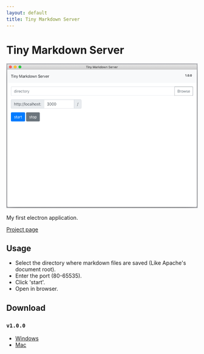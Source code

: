 ```yaml
---
layout: default
title: Tiny Markdown Server
---
```

# Tiny Markdown Server

![](/assets/tiny-markdown-server/ss.01.png)

My first electron application.

[Project page](https://github.com/smori1983/tiny-markdown-server)


## Usage

- Select the directory where markdown files are saved (Like Apache's document root).
- Enter the port (80-65535).
- Click 'start'.
- Open in browser.


## Download

### `v1.0.0`

- [Windows][release_win]
- [Mac][release_mac]

[release_win]: https://github.com/smori1983/smori1983.github.io/raw/tms_1.0.0/TinyMarkdownServer-1.0.0-win.zip
[release_mac]: https://github.com/smori1983/smori1983.github.io/raw/tms_1.0.0/TinyMarkdownServer-1.0.0-mac.zip
